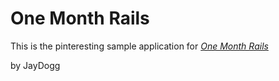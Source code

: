 # One Month Rails

This is the pinteresting sample application for
[*One Month Rails*](http://onemonthrails.com)

by JayDogg